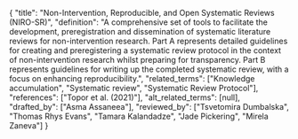 {
    "title": "Non-Intervention, Reproducible, and Open Systematic Reviews (NIRO-SR)",
    "definition": "A comprehensive set of tools to facilitate the development, preregistration and dissemination of systematic literature reviews for non-intervention research. Part A represents detailed guidelines for creating and preregistering a systematic review protocol in the context of non-intervention research whilst preparing for transparency. Part B represents guidelines for writing up the completed systematic review, with a focus on enhancing reproducibility.",
    "related_terms": ["Knowledge accumulation", "Systematic review", "Systematic Review Protocol"],
    "references": ["Topor et al. (2021)"],
    "alt_related_terms": [null],
    "drafted_by": ["Asma Assaneea"],
    "reviewed_by": ["Tsvetomira Dumbalska", "Thomas Rhys Evans", "Tamara Kalandadze", "Jade Pickering", "Mirela Zaneva"]
  }
